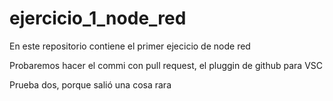 # ejercicio_1_node_red
En este repositorio contiene el primer ejecicio de node red

Probaremos hacer el commi con pull request, el pluggin de github para VSC

Prueba dos, porque salió una cosa rara